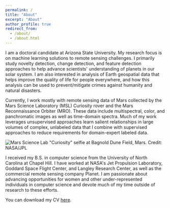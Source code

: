 ```yaml
---
permalink: /
title: "About"
excerpt: "About"
author_profile: true
redirect_from: 
  - /about/
  - /about.html
---
```


I am a doctoral candidate at Arizona State University. My research focus is on machine learning solutions to remote sensing challenges. I primarily study novelty detection, change detection, and feature detection approaches to help advance scientists' understanding of planets in our solar system. I am also interested in analysis of Earth geospatial data that helps improve the quality of life for people everywhere, and how this analysis can be used to prevent/mitigate crimes against humanity and natural disasters.

Currently, I work mostly with remote sensing data of Mars collected by the Mars Science Laboratory (MSL) Curiosity rover and the Mars Reconnaissance Orbiter (MRO). These data include multispectral, color, and panchromatic images as well as time-domain spectra. Much of my work leverages unsupervised approaches learn salient relationships in large volumes of complex, unlabeled data that I combine with supervised approaches to reduce requirements for domain-expert labeled data. 

![Mars Science Lab "Curiosity" selfie at Bagnold Dune Field, Mars. Credit: NASA/JPL](http://hannah-rae.github.io/images/msl_selfie.jpg)

I received my B.S. in computer science from the University of North Carolina at Chapel Hill. I have worked at NASA's Jet Propulsion Laboratory, Goddard Space Flight Center, and Langley Research Center, as well as the commercial remote sensing company Planet. I am passionate about advancing opportunities for women and other under-represented individuals in computer science and devote much of my time outside of research to these efforts.

You can download my CV [here](http://hannah-rae.github.io/files/Kerner_Hannah_CV.pdf).